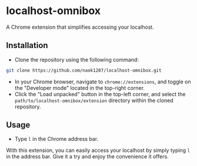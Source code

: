 # localhost-omnibox

A Chrome extension that simplifies accessing your localhost.

## Installation

- Clone the repository using the following command:

```sh
git clone https://github.com/naok1207/localhost-omnibox.git
```

- In your Chrome browser, navigate to `chrome://extensions`, and toggle on the "Developer mode" located in the top-right corner.
- Click the "Load unpacked" button in the top-left corner, and select the `path/to/localhost-omnibox/extension` directory within the cloned repository.

## Usage

- Type `l` in the Chrome address bar.

With this extension, you can easily access your localhost by simply typing `l` in the address bar. Give it a try and enjoy the convenience it offers.
